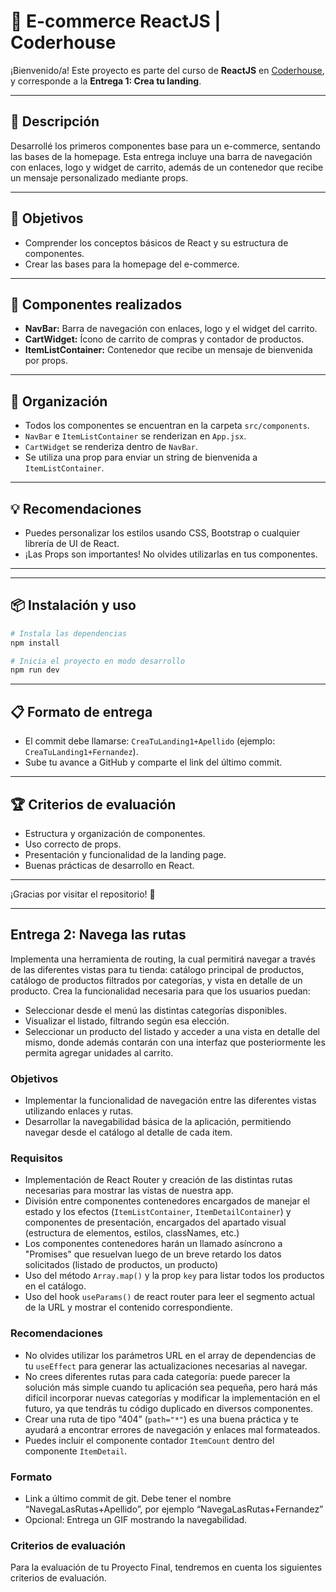 # 🛒 E-commerce ReactJS | Coderhouse

¡Bienvenido/a! Este proyecto es parte del curso de **ReactJS** en [Coderhouse](https://www.coderhouse.com/), y corresponde a la **Entrega 1: Crea tu landing**.

---

## 🚀 Descripción
Desarrollé los primeros componentes base para un e-commerce, sentando las bases de la homepage. Esta entrega incluye una barra de navegación con enlaces, logo y widget de carrito, además de un contenedor que recibe un mensaje personalizado mediante props.

---

## 🎯 Objetivos
- Comprender los conceptos básicos de React y su estructura de componentes.
- Crear las bases para la homepage del e-commerce.

---

## 🧩 Componentes realizados
- **NavBar:** Barra de navegación con enlaces, logo y el widget del carrito.
- **CartWidget:** Ícono de carrito de compras y contador de productos.
- **ItemListContainer:** Contenedor que recibe un mensaje de bienvenida por props.

---

## 📁 Organización
- Todos los componentes se encuentran en la carpeta `src/components`.
- `NavBar` e `ItemListContainer` se renderizan en `App.jsx`.
- `CartWidget` se renderiza dentro de `NavBar`.
- Se utiliza una prop para enviar un string de bienvenida a `ItemListContainer`.

---

## 💡 Recomendaciones
- Puedes personalizar los estilos usando CSS, Bootstrap o cualquier librería de UI de React.
- ¡Las Props son importantes! No olvides utilizarlas en tus componentes.

---



---

## 📦 Instalación y uso

```bash
# Instala las dependencias
npm install

# Inicia el proyecto en modo desarrollo
npm run dev
```

---

## 📋 Formato de entrega
- El commit debe llamarse: `CreaTuLanding1+Apellido` (ejemplo: `CreaTuLanding1+Fernandez`).
- Sube tu avance a GitHub y comparte el link del último commit.

---

## 🏆 Criterios de evaluación
- Estructura y organización de componentes.
- Uso correcto de props.
- Presentación y funcionalidad de la landing page.
- Buenas prácticas de desarrollo en React.

---

¡Gracias por visitar el repositorio! 🚀

---

## Entrega 2: Navega las rutas

Implementa una herramienta de routing, la cual permitirá navegar a través de las diferentes vistas para tu tienda: catálogo principal de productos, catálogo de productos filtrados por categorías, y vista en detalle de un producto. Crea la funcionalidad necesaria para que los usuarios puedan:

- Seleccionar desde el menú las distintas categorías disponibles.
- Visualizar el listado, filtrando según esa elección.
- Seleccionar un producto del listado y acceder a una vista en detalle del mismo, donde además contarán con una interfaz que posteriormente les permita agregar unidades al carrito.

### Objetivos
- Implementar la funcionalidad de navegación entre las diferentes vistas utilizando enlaces y rutas.
- Desarrollar la navegabilidad básica de la aplicación, permitiendo navegar desde el catálogo al detalle de cada item.

### Requisitos
- Implementación de React Router y creación de las distintas rutas necesarias para mostrar las vistas de nuestra app.
- División entre componentes contenedores encargados de manejar el estado y los efectos (`ItemListContainer`, `ItemDetailContainer`) y componentes de presentación, encargados del apartado visual (estructura de elementos, estilos, classNames, etc.)
- Los componentes contenedores harán un llamado asíncrono a "Promises" que resuelvan luego de un breve retardo los datos solicitados (listado de productos, un producto)
- Uso del método `Array.map()` y la prop `key` para listar todos los productos en el catálogo.
- Uso del hook `useParams()` de react router para leer el segmento actual de la URL y mostrar el contenido correspondiente.

### Recomendaciones
- No olvides utilizar los parámetros URL en el array de dependencias de tu `useEffect` para generar las actualizaciones necesarias al navegar.
- No crees diferentes rutas para cada categoría: puede parecer la solución más simple cuando tu aplicación sea pequeña, pero hará más difícil incorporar nuevas categorías y modificar la implementación en el futuro, ya que tendrás tu código duplicado en diversos componentes.
- Crear una ruta de tipo “404” (`path="*"`) es una buena práctica y te ayudará a encontrar errores de navegación y enlaces mal formateados.
- Puedes incluir el componente contador `ItemCount` dentro del componente `ItemDetail`.

### Formato
- Link a último commit de git. Debe tener el nombre “NavegaLasRutas+Apellido”, por ejemplo “NavegaLasRutas+Fernandez”
- Opcional: Entrega un GIF mostrando la navegabilidad.

### Criterios de evaluación
Para la evaluación de tu Proyecto Final, tendremos en cuenta los siguientes criterios de evaluación.
